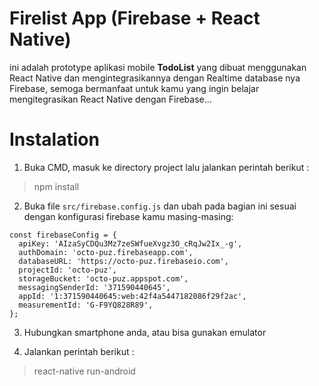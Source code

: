 # Firelist App (Firebase + React Native)
ini adalah prototype aplikasi mobile **TodoList** yang dibuat menggunakan React Native dan mengintegrasikannya dengan Realtime database nya Firebase, semoga bermanfaat untuk kamu yang ingin belajar mengitegrasikan React Native dengan Firebase...

# Instalation

1. Buka CMD, masuk ke directory project lalu jalankan perintah berikut :

> npm install


2. Buka file `src/firebase.config.js` dan ubah pada bagian ini sesuai dengan konfigurasi firebase kamu masing-masing:
```
const firebaseConfig = {
  apiKey: 'AIzaSyCDQu3Mz7zeSWfueXvgz3O_cRqJw2Ix_-g',
  authDomain: 'octo-puz.firebaseapp.com',
  databaseURL: 'https://octo-puz.firebaseio.com',
  projectId: 'octo-puz',
  storageBucket: 'octo-puz.appspot.com',
  messagingSenderId: '371590440645',
  appId: '1:371590440645:web:42f4a5447182086f29f2ac',
  measurementId: 'G-F9YQ828R89',
};

```

3. Hubungkan smartphone anda, atau bisa gunakan emulator

4. Jalankan perintah berikut : 

> react-native run-android
